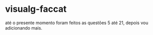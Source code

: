 # visualg-faccat
até o presente momento foram feitos as questões 5 até 21, depois vou adicionando mais.
